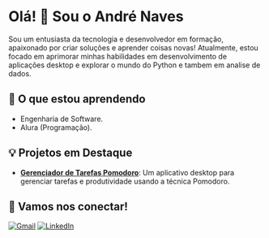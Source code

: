# Olá! 👋 Sou o André Naves

Sou um entusiasta da tecnologia e desenvolvedor em formação, apaixonado por criar soluções e aprender coisas novas! Atualmente, estou focado em aprimorar minhas habilidades em desenvolvimento de aplicações desktop e explorar o mundo do Python e tambem em analise de dados.


## 🌱 O que estou aprendendo

* Engenharia de Software.
* Alura (Programação).


## 💡 Projetos em Destaque

* **[Gerenciador de Tarefas Pomodoro](https://github.com/andrenaves448/Gerenciador-Pomodoro/tree/main)**: Um aplicativo desktop para gerenciar tarefas e produtividade usando a técnica Pomodoro.

## 🤝 Vamos nos conectar!

[![Gmail](https://img.shields.io/badge/Gmail-D14836?style=for-the-badge&logo=gmail&logoColor=white)](mailto:andrenaves448@gmail.com)  [![LinkedIn](https://img.shields.io/badge/LinkedIn-0077B5?style=for-the-badge&logo=linkedin&logoColor=white)](https://www.linkedin.com/in/andrenavescavalcante/)
